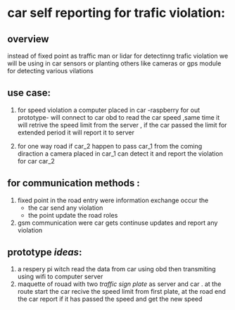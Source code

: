 # car self reporting for trafic violation:

## overview
instead of fixed point as traffic man or lidar for detectinng trafic violation we will be using in car sensors or planting others like cameras or gps module for detecting various vilations

## use case:
1. for speed violation a computer placed in car -raspberry for out prototype- will connect to car obd to read the car speed  ,same time it will retrive the speed limit from the server , if the car passed the limit for extended period it will report it to server

2. for one way road if car_2 happen to pass car_1 from the coming diraction a camera 
placed in car_1 can detect it and report the violation for car car_2

## for communication methods :
1. fixed point in the road entry were information exchange occur the 
	* the car send any violation 
	* the point update the road roles
2. gsm communication were car gets continuse updates and report any violation


## prototype _ideas_:
1. a respery pi witch read the data from car using obd then transmiting using wifi to computer server
2. maquette of rouad with two _traffic sign plate_ as server and car . at the route start the car recive the speed limit from first plate,
at the road end the car report if it has passed the speed and get the new speed
